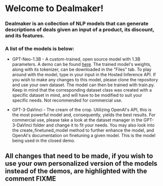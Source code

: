 # Welcome to Dealmaker!

### Dealmaker is an collection of NLP models that can generate descriptions of deals given an input of a product, its discount, and its features.
### A list of the models is below:

* GPT-Neo-1.3B - A custom-trained, open source model with 1.3B parameters. A demo can be found [here](https://huggingface.co/IanA/GPTNeo-Dealmaker). The trained model's weights, along with its tokenizer, can be downloaded in the "Files" tab. To play around with the model, type in your input in the Hosted Inference API. If you wish to make any changes to this model, please clone the repository and use your own dataset. The model can then be trained with train.py. Keep in mind that the corresponding dataset class was created with a specific dataset in mind, and will have to be modified to suit your specific needs. Not recommended for commercial use.

* GPT-3-DaVinci - The cream of the crop. Utilizing OpenAI's API, this is the most powerful model and, consequently, yields the best results. For commercial use, please take a look at the dataset manager in the GPT-3-DaVinci folder and change it to fit your needs. You may also look into the create_finetuned_model method to further enhance the model, and OpenAI's documentation on finetuning a given model. This is the model being used in the closed demo.

## All changes that need to be made, if you wish to use your own personalized version of the models instead of the demos, are highlighted with the comment FIXME
